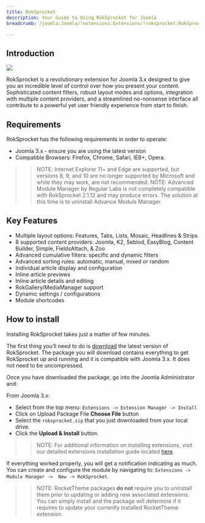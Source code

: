 ```yaml
---
title: RokSprocket
description: Your Guide to Using RokSprocket for Joomla
breadcrumb: /joomla:Joomla/!extensions:Extensions/!roksprocket:RokSprocket

---
```


Introduction
-----

![][featured]

RokSprocket is a revolutionary extension for Joomla 3.x designed to give you an incredible level of control over how you present your content. Sophisticated content filters, robust layout modes and options, integration with multiple content providers, and a streamlined no-nonsense interface all contribute to a powerful yet user friendly experience from start to finish.

Requirements
------------

RokSprocket has the following requirements in order to operate:

* Joomla 3.x - ensure you are using the latest version
* Compatible Browsers: Firefox, Chrome, Safari, IE8+, Opera.

>> NOTE: Internet Explorer 11+ and Edge are supported, but versions 8, 9, and 10 are no longer supported by Microsoft and while they may work, are not recommended.
>> NOTE: Advanced Module Manager by Regular Labs is not completely compatible with RokSprocket 2.1.12 and may produce errors. The solution at this time is to uninstall Advance Module Manager.

Key Features
------------

* Multiple layout options: Features, Tabs, Lists, Mosaic, Headlines & Strips
* 8 supported content providers: Joomla, K2, Seblod, EasyBlog, Content Builder, Simple, FieldsAttach, & Zoo
* Advanced cumulative filters: specific and dynamic filters
* Advanced sorting rules: automatic, manual, mixed or random
* Individual article display and configuration
* Inline article previews
* Inline article details and editing
* RokGallery/MediaManager support
* Dynamic settings / configurations
* Module shortcodes

How to install
--------------

Installing RokSprocket takes just a matter of few minutes.

The first thing you’ll need to do is [download][download] the latest version of RokSprocket. The package you will download contains everything to get RokSprocket up and running and it is compatible with Joomla 3.x. It does not need to be uncompressed. 

Once you have downloaded the package, go into the Joomla Administrator and:

From Joomla 3.x:

* Select from the top menu: `Extensions -> Extension Manager -> Install`
* Click on Upload Package File **Choose File** button
* Select the `roksprocket.zip` that you just downloaded from your local drive.
* Click the **Upload & Install** button.

>> NOTE: For additional information on installing extensions, visit our detailed extensions installation guide located [here][install].

If everything worked properly, you will get a notification indicating as much. You can create and configure the module by navigating to: `Extensions -> Module Manager ->  New -> RokSprocket`.

>> NOTE: RocketTheme packages **do not** require you to uninstall them prior to updating or adding new associated extensions. You can simply install and the package will determine if it requires to update your currently installed RocketTheme extension.

[featured]: assets/features.jpeg
[download]: http://www.rockettheme.com/extensions-downloads/free/2841-roksprocket
[install]: ../../platform/extensions.md#how-to-install-an-extension
